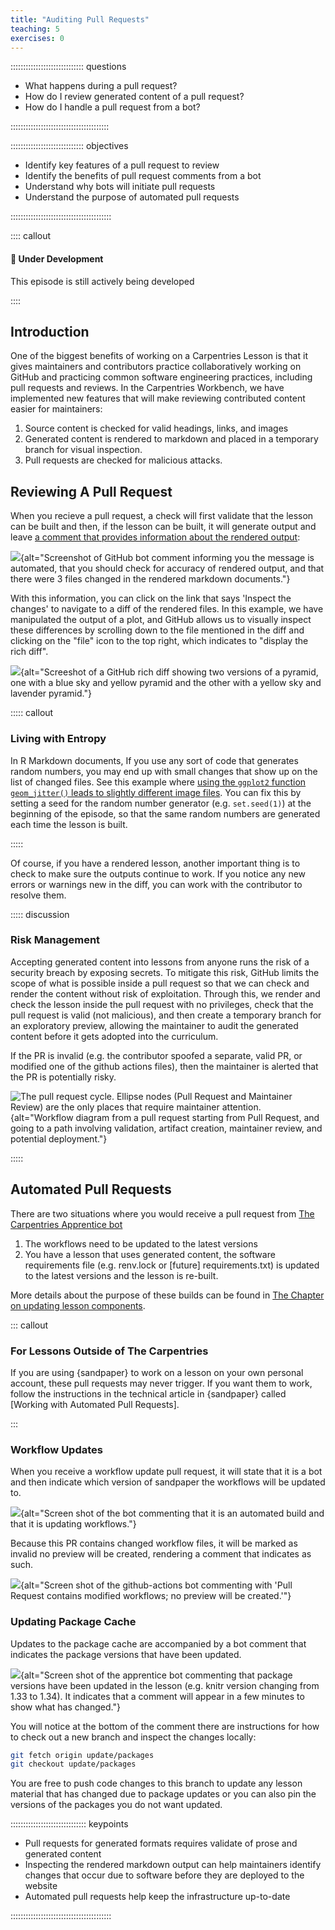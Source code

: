 ```yaml
---
title: "Auditing Pull Requests"
teaching: 5
exercises: 0
---
```


::::::::::::::::::::::::::::: questions

 - What happens during a pull request?
 - How do I review generated content of a pull request?
 - How do I handle a pull request from a bot?

:::::::::::::::::::::::::::::::::::::::

::::::::::::::::::::::::::::: objectives

 - Identify key features of a pull request to review
 - Identify the benefits of pull request comments from a bot
 - Understand why bots will initiate pull requests
 - Understand the purpose of automated pull requests

::::::::::::::::::::::::::::::::::::::::

:::: callout

#### :construction: Under Development

This episode is still actively being developed

::::

## Introduction

One of the biggest benefits of working on a Carpentries Lesson is that it gives
maintainers and contributors practice collaboratively working on GitHub and 
practicing common software engineering practices, including pull requests and
reviews. In the Carpentries Workbench, we have implemented new 
features that will make reviewing contributed content easier for maintainers:

1. Source content is checked for valid headings, links, and images
2. Generated content is rendered to markdown and placed in a temporary branch
   for visual inspection.
3. Pull requests are checked for malicious attacks. 

## Reviewing A Pull Request

When you recieve a pull request, a check will first validate that the lesson can
be built and then, if the lesson can be built, it will generate output and leave
[a comment that provides information about the rendered
output](https://github.com/carpentries/sandpaper-docs/pull/60#issuecomment-923204714):

<!-- NOTE: 
To generate this screenshot, use the webshot2 package:

library(webshot2)
shoot <- function(file = 'bot-comment', repo = "caprentries/sandpaper-docs", pr = 60, comment = "#issuecomment-923204714") {
   webshot(glue::glue("https://github.com/{repo}/pull/{pr}{comment}"), 
     file = glue::glue("episodes/fig/pr-{file}.png"), 
     selector = comment, 
     expand = c(10, 10, 10, 80)
   )
}
-->

![](fig/pr-bot-comment.png){alt="Screenshot of GitHub bot comment informing you 
the message is automated, that you should check for accuracy of rendered output,
and that there were 3 files changed in the rendered markdown documents."}

With this information, you can click on the link that says 'Inspect the changes'
to navigate to a diff of the rendered files. In this example, we have 
manipulated the output of a plot, and GitHub allows us to visually inspect these
differences by scrolling down to the file mentioned in the diff and clicking on 
the "file" icon to the top right, which indicates to "display the rich diff".

![](fig/pr-diff.png){alt="Screeshot of a GitHub rich diff showing two versions
of a pyramid, one with a blue sky and yellow pyramid and the other with a yellow
sky and lavender pyramid."}

::::: callout

### Living with Entropy

In R Markdown documents, If you use any sort of code that generates random numbers, you may end up with small changes that show up on the list of changed files. See this example where [using the `ggplot2` function `geom_jitter()` leads to slightly different image files](https://github.com/MCMaurer/Rewrite-R-ecology-lesson/pull/3). You can fix this by setting a seed for the random number generator (e.g. `set.seed(1)`) at the beginning of the episode, so that the same random numbers are generated each time the lesson is built.

:::::

Of course, if you have a rendered lesson, another important thing is to check to
make sure the outputs continue to work. If you notice any new errors or warnings
new in the diff, you can work with the contributor to resolve them.

::::: discussion

### Risk Management

Accepting generated content into lessons from anyone runs the risk of a security
breach by exposing secrets. To mitigate this risk, GitHub limits the scope of
what is possible inside a pull request so that we can check and render the 
content without risk of exploitation. Through this, we render and check the 
lesson inside the pull request with no privileges, check that the pull request
is valid (not malicious), and then create a temporary branch for an exploratory
preview, allowing the maintainer to audit the generated content before it gets
adopted into the curriculum. 

If the PR is invalid (e.g. the contributor spoofed a separate, valid PR, or
modified one of the github actions files), then the maintainer is alerted that
the PR is potentially risky.

![The pull request cycle. Ellipse nodes (Pull Request and Maintainer Review)
are the only places that require maintainer
attention.](https://raw.githubusercontent.com/zkamvar/stunning-barnacle/main/img/pr-flow.dot.svg){alt="Workflow
diagram from a pull request starting from Pull Request, and going to a path
involving validation, artifact creation, maintainer review, and potential
deployment."}

:::::

## Automated Pull Requests

There are two situations where you would receive a pull request from [The 
Carpentries Apprentice bot](https://github.com/znk-machine/)

1. The workflows need to be updated to the latest versions
2. You have a lesson that uses generated content, the software requirements file
   (e.g. renv.lock or [future] requirements.txt) is updated to the latest
   versions and the lesson is re-built.

More details about the purpose of these builds can be found in [The Chapter on
updating lesson components](update.md).

::: callout

### For Lessons Outside of The Carpentries

If you are using {sandpaper} to work on a lesson on your own personal account,
these pull requests may never trigger. If you want them to work, follow the 
instructions in the technical article in {sandpaper} called [Working with
Automated Pull Requests].

:::


### Workflow Updates

When you receive a workflow update pull request, it will state that it is a bot
and then indicate which version of sandpaper the workflows will be updated to.

![](fig/pr-apprentice-workflow.png){alt="Screen shot of the bot commenting that 
it is an automated build and that it is updating workflows."}


Because this PR contains changed workflow files, it will be marked as invalid
no preview will be created, rendering a comment that indicates as such.

![](fig/pr-bot-workflow.png){alt="Screen shot of the github-actions bot
commenting with 'Pull Request contains modified workflows; no preview will be 
created.'"}


### Updating Package Cache

Updates to the package cache are accompanied by a bot comment that indicates the
package versions that have been updated.

![](fig/pr-apprentice-cache.png){alt="Screen shot of the apprentice bot 
commenting that package versions have been updated in the lesson (e.g. knitr
version changing from 1.33 to 1.34). It indicates that a comment will appear in
a few minutes to show what has changed."}

You will notice at the bottom of the comment there are instructions for how to
check out a new branch and inspect the changes locally:

```bash
git fetch origin update/packages
git checkout update/packages
```

You are free to push code changes to this branch to update any lesson material
that has changed due to package updates or you can also pin the versions of the
packages you do not want updated.

:::::::::::::::::::::::::::::: keypoints

- Pull requests for generated formats requires validate of prose and generated content
- Inspecting the rendered markdown output can help maintainers identify changes that occur due to software before they are deployed to the website
- Automated pull requests help keep the infrastructure up-to-date

::::::::::::::::::::::::::::::::::::::::

